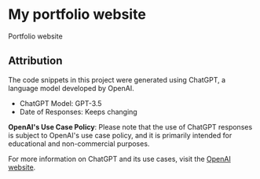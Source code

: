 # My portfolio website
 Portfolio website


## Attribution

The code snippets in this project were generated using ChatGPT, a language model developed by OpenAI.

- ChatGPT Model: GPT-3.5
- Date of Responses: Keeps changing

**OpenAI's Use Case Policy**: Please note that the use of ChatGPT responses is subject to OpenAI's use case policy, and it is primarily intended for educational and non-commercial purposes.

For more information on ChatGPT and its use cases, visit the [OpenAI website](https://openai.com).

